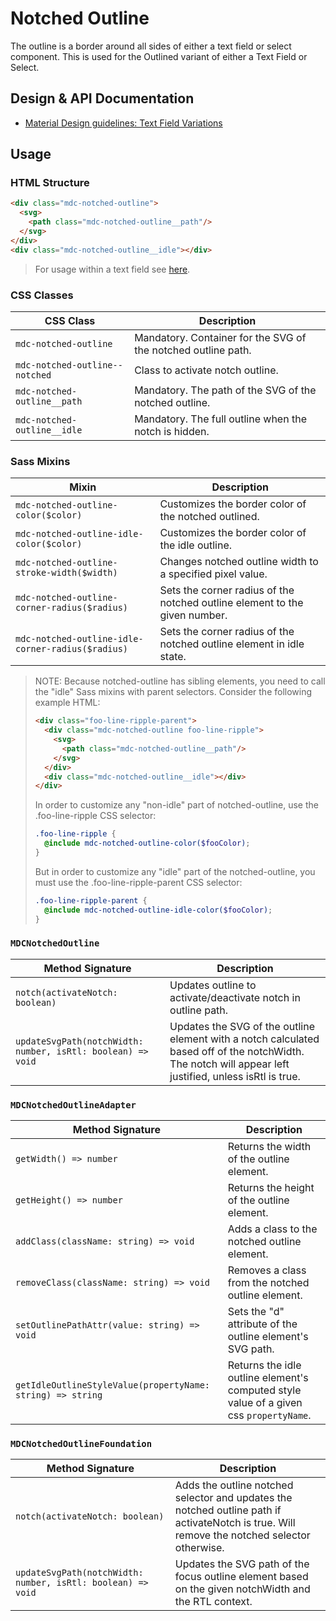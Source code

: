 <!--docs:
title: "Notched Outline"
layout: detail
section: components
excerpt: "The notched outline is a border around either a text field or select element"
iconId: text_field
path: /catalog/input-controls/notched-outline
-->

# Notched Outline

The outline is a border around all sides of either a text field or select component. This is used for the Outlined variant of either a Text Field or Select.

## Design & API Documentation

<ul class="icon-list">
  <li class="icon-list-item icon-list-item--spec">
    <a href="https://material.io/guidelines/components/text-fields.html#text-fields-field-variations">Material Design guidelines: Text Field Variations</a>
  </li>
</ul>

## Usage

### HTML Structure

```html
<div class="mdc-notched-outline">
  <svg>
    <path class="mdc-notched-outline__path"/>
  </svg>
</div>
<div class="mdc-notched-outline__idle"></div>
```

> For usage within a text field see [here](../mdc-textfield/README.md#outlined/).

### CSS Classes

CSS Class | Description
--- | ---
`mdc-notched-outline` | Mandatory. Container for the SVG of the notched outline path.
`mdc-notched-outline--notched` | Class to activate notch outline.
`mdc-notched-outline__path` | Mandatory. The path of the SVG of the notched outline.
`mdc-notched-outline__idle` | Mandatory. The full outline when the notch is hidden.

### Sass Mixins

Mixin | Description
--- | ---
`mdc-notched-outline-color($color)` | Customizes the border color of the notched outlined.
`mdc-notched-outline-idle-color($color)` | Customizes the border color of the idle outline.
`mdc-notched-outline-stroke-width($width)` | Changes notched outline width to a specified pixel value.
`mdc-notched-outline-corner-radius($radius)` | Sets the corner radius of the notched outline element to the given number.
`mdc-notched-outline-idle-corner-radius($radius)` | Sets the corner radius of the notched outline element in idle state.
> NOTE:
> Because notched-outline has sibling elements, you need to call the "idle" Sass mixins with parent selectors.
> Consider the following example HTML:
>
> ```html
> <div class="foo-line-ripple-parent">
>   <div class="mdc-notched-outline foo-line-ripple">
>     <svg>
>       <path class="mdc-notched-outline__path"/>
>     </svg>
>   </div>
>   <div class="mdc-notched-outline__idle"></div>
> </div>
> ```
> In order to customize any "non-idle" part of notched-outline, use the .foo-line-ripple CSS selector:
> ```scss
> .foo-line-ripple {
>   @include mdc-notched-outline-color($fooColor);
> }
> ```
> But in order to customize any "idle" part of the notched-outline, you must use the .foo-line-ripple-parent CSS selector:
> ```scss
> .foo-line-ripple-parent {
>   @include mdc-notched-outline-idle-color($fooColor);
> }
> ```

### `MDCNotchedOutline`

Method Signature | Description
--- | ---
`notch(activateNotch: boolean)` | Updates outline to activate/deactivate notch in outline path.
`updateSvgPath(notchWidth: number, isRtl: boolean) => void` | Updates the SVG of the outline element with a notch calculated based off of the notchWidth. The notch will appear left justified, unless isRtl is true.

### `MDCNotchedOutlineAdapter`

Method Signature | Description
--- | ---
`getWidth() => number` | Returns the width of the outline element.
`getHeight() => number` | Returns the height of the outline element.
`addClass(className: string) => void` | Adds a class to the notched outline element.
`removeClass(className: string) => void` | Removes a class from the notched outline element.
`setOutlinePathAttr(value: string) => void` | Sets the "d" attribute of the outline element's SVG path.
`getIdleOutlineStyleValue(propertyName: string) => string` | Returns the idle outline element's computed style value of a given css `propertyName`.

### `MDCNotchedOutlineFoundation`

Method Signature | Description
--- | ---
`notch(activateNotch: boolean)` | Adds the outline notched selector and updates the notched outline path if activateNotch is true. Will remove the notched selector otherwise.
`updateSvgPath(notchWidth: number, isRtl: boolean) => void` | Updates the SVG path of the focus outline element based on the given notchWidth and the RTL context.

